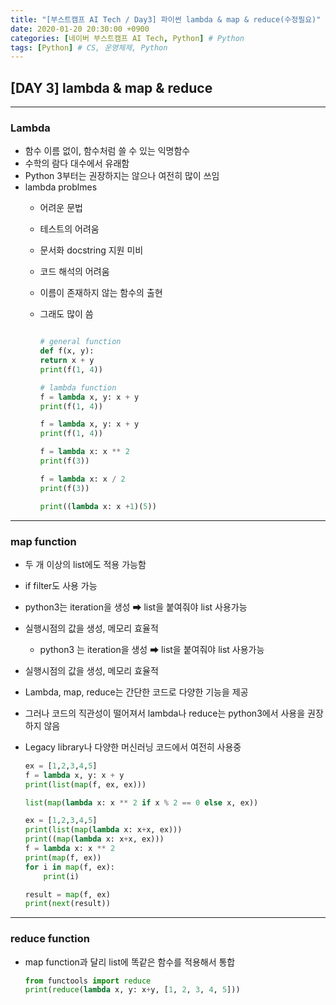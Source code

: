 ```yaml
---
title: "[부스트캠프 AI Tech / Day3] 파이썬 lambda & map & reduce(수정필요)"
date: 2020-01-20 20:30:00 +0900
categories: [네이버 부스트캠프 AI Tech, Python] # Python
tags: [Python] # CS, 운영체제, Python
---
```



## **[DAY 3] lambda & map & reduce**

---

### Lambda

- 함수 이름 없이, 함수처럼 쓸 수 있는 익명함수
- 수학의 람다 대수에서 유래함
- Python 3부터는 권장하지는 않으나 여전히 많이 쓰임
- lambda problmes
  - 어려운 문법
  - 테스트의 어려움
  - 문서화 docstring 지원 미비
  - 코드 해석의 어려움
  - 이름이 존재하지 않는 함수의 출현
  - 그래도 많이 씀

    ```python

    # general function
    def f(x, y):
    return x + y
    print(f(1, 4))

    # lambda function
    f = lambda x, y: x + y
    print(f(1, 4))

    f = lambda x, y: x + y
    print(f(1, 4))

    f = lambda x: x ** 2
    print(f(3))

    f = lambda x: x / 2
    print(f(3))

    print((lambda x: x +1)(5))
    ```

---

### map function

- 두 개 이상의 list에도 적용 가능함
- if filter도 사용 가능
- python3는 iteration을 생성 ➡ list을 붙여줘야 list 사용가능
- 실행시점의 값을 생성, 메모리 효율적
  - python3 는 iteration을 생성 ➡ list을 붙여줘야 list 사용가능
- 실행시점의 값을 생성, 메모리 효율적
- Lambda, map, reduce는 간단한 코드로 다양한 기능을 제공
- 그러나 코드의 직관성이 떨어져서 lambda나 reduce는 python3에서 사용을 권장하지 않음
- Legacy library나 다양한 머신러닝 코드에서 여전히 사용중

    ```python
    ex = [1,2,3,4,5]
    f = lambda x, y: x + y
    print(list(map(f, ex, ex)))

    list(map(lambda x: x ** 2 if x % 2 == 0 else x, ex))

    ex = [1,2,3,4,5]
    print(list(map(lambda x: x+x, ex)))
    print((map(lambda x: x+x, ex)))
    f = lambda x: x ** 2
    print(map(f, ex))
    for i in map(f, ex):
        print(i)

    result = map(f, ex)
    print(next(result))
    ```

---

### reduce function

- map function과 달리 list에 똑같은 함수를 적용해서 통합

    ```python
    from functools import reduce
    print(reduce(lambda x, y: x+y, [1, 2, 3, 4, 5]))
    ```
